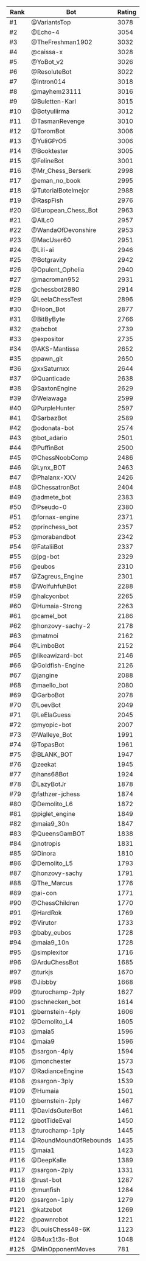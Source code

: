 Rank|Bot|Rating
---|---|---
#1|@VariantsTop|3078
#2|@Echo-4|3054
#3|@TheFreshman1902|3032
#4|@caissa-x|3028
#5|@YoBot_v2|3026
#6|@ResoluteBot|3022
#7|@Intron014|3018
#8|@mayhem23111|3016
#9|@Buletten-Karl|3015
#10|@Botyuliirma|3012
#11|@TasmanRevenge|3010
#12|@ToromBot|3006
#13|@YuliGPrO5|3006
#14|@Booktester|3005
#15|@FelineBot|3001
#16|@Mr_Chess_Berserk|2998
#17|@eman_no_book|2995
#18|@TutorialBotelmejor|2988
#19|@RaspFish|2976
#20|@European_Chess_Bot|2963
#21|@AILc0|2957
#22|@WandaOfDevonshire|2953
#23|@MacUser60|2951
#24|@Lili-ai|2946
#25|@Botgravity|2942
#26|@Opulent_Ophelia|2940
#27|@macroman952|2931
#28|@chessbot2880|2914
#29|@LeelaChessTest|2896
#30|@Hoon_Bot|2877
#31|@BitByByte|2766
#32|@abcbot|2739
#33|@expositor|2735
#34|@AKS-Mantissa|2652
#35|@pawn_git|2650
#36|@xxSaturnxx|2644
#37|@Quanticade|2638
#38|@SaxtonEngine|2629
#39|@Weiawaga|2599
#40|@PurpleHunter|2597
#41|@SarbazBot|2589
#42|@odonata-bot|2574
#43|@bot_adario|2501
#44|@PuffinBot|2500
#45|@ChessNoobComp|2486
#46|@Lynx_BOT|2463
#47|@Phalanx-XXV|2426
#48|@ChessatronBot|2404
#49|@admete_bot|2383
#50|@Pseudo-0|2380
#51|@fornax-engine|2371
#52|@princhess_bot|2357
#53|@morabandbot|2342
#54|@FataliiBot|2337
#55|@jpg-bot|2329
#56|@eubos|2310
#57|@Zagreus_Engine|2301
#58|@WolfuhfuhBot|2288
#59|@halcyonbot|2265
#60|@Humaia-Strong|2263
#61|@camel_bot|2186
#62|@honzovy-sachy-2|2178
#63|@matmoi|2162
#64|@LimboBot|2152
#65|@likeawizard-bot|2146
#66|@Goldfish-Engine|2126
#67|@jangine|2088
#68|@maello_bot|2080
#69|@GarboBot|2078
#70|@LoevBot|2049
#71|@LeElaGuess|2045
#72|@myopic-bot|2007
#73|@Walleye_Bot|1991
#74|@TopasBot|1961
#75|@BLANK_BOT|1947
#76|@zeekat|1945
#77|@hans68Bot|1924
#78|@LazyBotJr|1878
#79|@fathzer-jchess|1874
#80|@Demolito_L6|1872
#81|@piglet_engine|1849
#82|@maia9_30n|1847
#83|@QueensGamBOT|1838
#84|@notropis|1831
#85|@Dinora|1810
#86|@Demolito_L5|1793
#87|@honzovy-sachy|1791
#88|@The_Marcus|1776
#89|@ai-con|1771
#90|@ChessChildren|1770
#91|@HardRok|1769
#92|@Virutor|1733
#93|@baby_eubos|1728
#94|@maia9_10n|1728
#95|@simplexitor|1716
#96|@ArduChessBot|1685
#97|@turkjs|1670
#98|@Jibbby|1668
#99|@turochamp-2ply|1627
#100|@schnecken_bot|1614
#101|@bernstein-4ply|1606
#102|@Demolito_L4|1605
#103|@maia5|1596
#104|@maia9|1596
#105|@sargon-4ply|1594
#106|@monchester|1573
#107|@RadianceEngine|1543
#108|@sargon-3ply|1539
#109|@Humaia|1501
#110|@bernstein-2ply|1467
#111|@DavidsGuterBot|1461
#112|@botTideEval|1450
#113|@turochamp-1ply|1445
#114|@RoundMoundOfRebounds|1435
#115|@maia1|1423
#116|@DeepKalle|1389
#117|@sargon-2ply|1331
#118|@rust-bot|1287
#119|@munfish|1284
#120|@sargon-1ply|1279
#121|@katzebot|1269
#122|@pawnrobot|1221
#123|@LouisChess48-6K|1123
#124|@B4ux1t3s-Bot|1048
#125|@MinOpponentMoves|781
